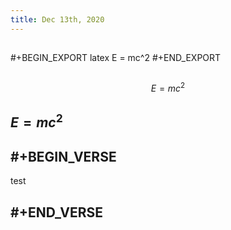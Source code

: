 ```yaml
---
title: Dec 13th, 2020
---
```


##
#+BEGIN_EXPORT latex
E = mc^2 
#+END_EXPORT
##
##
$$E= mc^2$$
## $E=mc^2$
## #+BEGIN_VERSE
test
## #+END_VERSE
##
